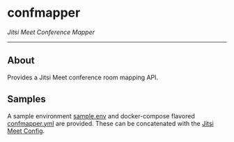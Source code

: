 # confmapper
*Jitsi Meet Conference Mapper*

---

## About

Provides a Jitsi Meet conference room mapping API.

## Samples

A sample environment [sample.env](sample.env) and docker-compose flavored [confmapper.yml](confmapper.yml) are provided. These can be concatenated with the [Jitsi Meet Config](https://github.com/jitsi/docker-jitsi-meet).